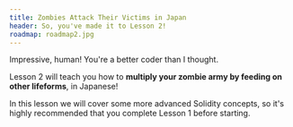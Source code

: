```yaml
---
title: Zombies Attack Their Victims in Japan
header: So, you've made it to Lesson 2!
roadmap: roadmap2.jpg
---
```


Impressive, human! You're a better coder than I thought.

Lesson 2 will teach you how to **multiply your zombie army by feeding on other lifeforms**,
in Japanese!

In this lesson we will cover some more advanced Solidity concepts, so it's highly
recommended that you complete Lesson 1 before starting.
